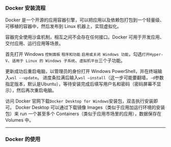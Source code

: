 
### Docker 安装流程

Docker 是一个开源的应用容器引擎，可以把应用以及依赖包打包到一个轻量级、可移植的容器中，然后发布到 Linux 机器上，实现虚拟化。

容器完全使用沙盒机制，相互之间不会存在任何接口。Docker 可用于开发应用、交付应用、运行应用等场景。

首先打开 Windows `控制面板` `程序和功能` `启用或关闭 Windows 功能`，勾选`打开Hyper-V`、`适用于 Linux 的 Windows 子系统`、`虚拟机平台`三个子功能。

更新成功后重启电脑，以管理员的身份打开 Windows PowerShell，并在终端输入`wsl --update`。
进度条拉满后输入`wsl –install`（这一步可能要翻墙，`-d`参数指定版本，默认是Ubuntu），等待安装完成后填写用户名和密码（密码屏幕不显示），然后再次重启电脑。

访问 Docker 官网下载`Docker Desktop for Windows`安装包，双击执行安装即可。
Docker Desktop 可以通过下载镜像 Images（类似于应用加运行环境的安装包）来 run 一个甚至多个 Containers（类似于应用市场里的应用），数据保存在 Volumes 中。

---

### Docker 的使用
